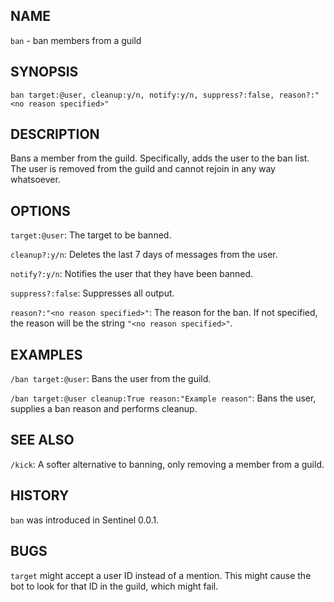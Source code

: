 ## NAME

`ban` - ban members from a guild

## SYNOPSIS

`ban target:@user, cleanup:y/n, notify:y/n, suppress?:false, reason?:"<no reason specified>"`

## DESCRIPTION

Bans a member from the guild. Specifically, adds the user to the ban list. The user is removed from the guild and cannot
rejoin in any way whatsoever.

## OPTIONS

`target:@user`: The target to be banned.

`cleanup?:y/n`: Deletes the last 7 days of messages from the user.

`notify?:y/n`: Notifies the user that they have been banned.

`suppress?:false`: Suppresses all output.

`reason?:"<no reason specified>"`: The reason for the ban. If not specified, the reason will be the string `"<no reason specified>"`.

## EXAMPLES

`/ban target:@user`: Bans the user from the guild.

`/ban target:@user cleanup:True reason:"Example reason"`: Bans the user, supplies a ban reason and performs cleanup.

## SEE ALSO

`/kick`: A softer alternative to banning, only removing a member from a guild.

## HISTORY

`ban` was introduced in Sentinel 0.0.1.

## BUGS

`target` might accept a user ID instead of a mention. This might cause the bot to look for that ID in the guild, which
might fail.
